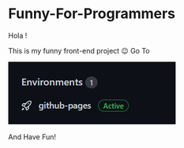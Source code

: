 # Funny-For-Programmers

Hola !

This is my funny front-end project 😉
Go To

![Here](./images/env.png)

And Have Fun!
